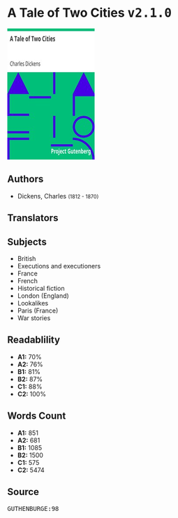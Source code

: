 # A Tale of Two Cities <kbd>v2.1.0</kbd>

![](./cover.medium.jpg "")

## Authors


 - Dickens, Charles <small>(1812 - 1870)</small>

## Translators



## Subjects


 - British
 - Executions and executioners
 - France
 - French
 - Historical fiction
 - London (England)
 - Lookalikes
 - Paris (France)
 - War stories

## Readablility


 - **A1:** 70%
 - **A2:** 76%
 - **B1:** 81%
 - **B2:** 87%
 - **C1:** 88%
 - **C2:** 100%

## Words Count


 - **A1:** 851
 - **A2:** 681
 - **B1:** 1085
 - **B2:** 1500
 - **C1:** 575
 - **C2:** 5474

## Source


<kbd>GUTHENBURGE:98</kbd>
